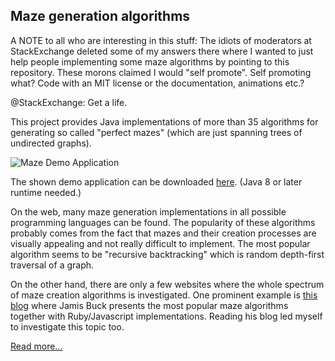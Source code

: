 ## Maze generation algorithms


A NOTE to all who are interesting in this stuff: The idiots of moderators at StackExchange deleted some of my answers there where I wanted to just help people implementing some maze algorithms by pointing to this repository. These morons claimed I would "self promote". Self promoting what? Code with an MIT license or the documentation, animations etc.?

@StackExchange: Get a life.



This project provides Java implementations of more than 35 algorithms for generating so called "perfect mazes" (which are just spanning trees of undirected graphs).

![Maze Demo Application](https://github.com/armin-reichert/mazes/wiki/images/mazedemoapp.png)

The shown demo application can be downloaded [here](https://github.com/armin-reichert/mazes/releases). (Java 8 or later runtime needed.)

On the web, many maze generation implementations in all possible programming languages can be found. The popularity of these algorithms probably comes from the fact that mazes and their creation processes are visually appealing and not really difficult to implement. The most popular algorithm seems to be "recursive backtracking" which is random depth-first traversal of a graph. 

On the other hand, there are only a few websites where the whole spectrum of maze creation algorithms is investigated. One prominent example is [this blog](http://weblog.jamisbuck.org/2011/2/7/maze-generation-algorithm-recap) where Jamis Buck presents the most popular maze algorithms together with Ruby/Javascript implementations. Reading his blog led myself to investigate this topic too.

[Read more...](https://github.com/armin-reichert/mazes/wiki)
